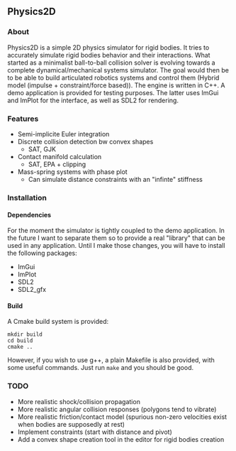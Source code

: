 ## Physics2D

### About

Physics2D is a simple 2D physics simulator for rigid bodies. It tries to accurately simulate rigid bodies behavior and their interactions.
What started as a minimalist ball-to-ball collision solver is evolving towards a complete dynamical/mechanical systems simulator.
The goal would then be to be able to build articulated robotics systems and control them (Hybrid model (impulse + constraint/force based)). 
The engine is written in C++. A demo application is provided for testing purposes. The latter uses ImGui and ImPlot for the interface, as well as SDL2 for rendering.

### Features

- Semi-implicite Euler integration
- Discrete collision detection bw convex shapes
    - SAT, GJK
- Contact manifold calculation
    - SAT, EPA + clipping
- Mass-spring systems with phase plot
    - Can simulate distance constraints with an "infinte" stiffness

### Installation

#### Dependencies

For the moment the simulator is tightly coupled to the demo application. In the future I want to separate them so to provide a real "library" that can be used in any application.
Until I make those changes, you will have to install the following packages:
- ImGui
- ImPlot
- SDL2
- SDL2_gfx

#### Build

A Cmake build system is provided:
```
mkdir build
cd build
cmake ..
```

However, if you wish to use g++, a plain Makefile is also provided, with some useful commands.
Just run `make` and you should be good.

### TODO

- More realistic shock/collision propagation
- More realistic angular collision responses (polygons tend to vibrate)
- More realistic friction/contact model (spurious non-zero velocities exist when bodies are supposedly at rest)
- Implement constraints (start with distance and pivot)
- Add a convex shape creation tool in the editor for rigid bodies creation
